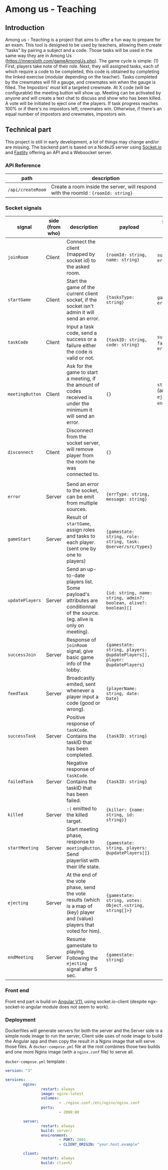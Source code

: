 # **Among us - Teaching**

## **Introduction**

Among us - Teaching is a project that aims to offer a fun way to prepare for an exam. This tool is designed to be used by teachers, allowing them create "tasks" by pairing a subject and a code. Those tasks will be used in the same way they are in Among Us (https://innersloth.com/gameAmongUs.php). The game cycle is simple:
(1) First, players take note of their role. Next, they will assigned tasks, each of which require a code to be completed, this code is obtained by completing the linked exercise (modular depending on the teacher). Tasks completed by the crewmates will fill a gauge, and crewmates win when the gauge is filled. The Impostors' must kill a targeted crewmate. At X code (will be configurable) the meeting button will show up. Meeting can be activated by anyone and will create a text chat to discuss  and show who has been killed. A vote will be initiated to eject one of the players. If task progress reaches 100% or if there's no impostors left, crewmates win. Otherwise, if there's an equal number of impostors and crewmates, impostors win.

## **Technical part**
This project is still in early development, a lot of things may change and/or are missing. The backend part is based on a NodeJS server using [Socket.io](https://socket.io/) and [Fastity](https://www.fastify.io/) offering an API and a Websocket server.

### **API Reference**

| path              | description                                                                        |
| ----------------- | ---------------------------------------------------------------------------------- |
| `/api/createRoom` | Create a room inside the server, will respond with the roomId : `{roomId: string}` |

### **Socket signals**

| signal          | side (from who) | description                                                                                                                  | payload                                                                  | possible returns signals                               |
|-----------------|-----------------|------------------------------------------------------------------------------------------------------------------------------|--------------------------------------------------------------------------|--------------------------------------------------------|
| `joinRoom`      | Client          | Connect the client (mapped by socket id) to the asked room.                                                                  | `{roomId: string, name: string}`                                         | `successJoin`, `error`                                 |
| `startGame`     | Client          | Start the game of the current client socket, if the socket isn't admin it will send an error.                                | `{tasksType: string}`                                                    | `gameStart`, `error`                                   |
| `taskCode`      | Client          | Input a task code, send a success or a failure either the code is valid or not.                                              | `{taskID: string, code: string}`                                         | `successTask`, `failedTask`, `error`                   |
| `meetingButton` | Client          | Ask for the game to start a meeting, if the amount of codes received is under the minimum it will send an error.             | `{}`                                                                     | `startMeeting` (and later on `ejecting`, `endMeeting`) |
| `disconnect`    | Client          | Disconnect from the socket server, will remove player from the room he was connected to.                                     | `{}`                                                                     |                                                        |
|                 |                 |                                                                                                                              |                                                                          |                                                        |
| `error`         | Server          | Send an error to the socket, can be emit from multiple sources.                                                              | `{errType: string, message: string}`                                     |                                                        |
| `gameStart`     | Server          | Result of `startGame`, assign roles and tasks to each player. (sent one by one to players)                                   | `{gamestate: string, role: string, task: @server/src/types}`             |                                                        |
| `updatePlayers` | Server          | Send an up-to-date players list. Some payload's attributes are conditionnal of the source. (eg. alive is only on meeting).   | `{id: string, name: string, admin?: boolean, alive?: boolean}[]`         |                                                        |
| `successJoin`   | Server          | Response of `joinRoom` signal, give basic game info of the lobby.                                                            | `{gamestate: string, players: @updatePlayers[], player: @updatePlayers}` |                                                        |
| `feedTask`      | Server          | Broadcastly emited, sent whenever a player input a code (good or wrong).                                                     | `{playerName: string, date: Date}`                                       |                                                        |
| `successTask`   | Server          | Positive response of `taskCode`. Contains the taskID that has been completed.                                                | `{taskID: string}`                                                       |                                                        |
| `failedTask`    | Server          | Negative response of `taskCode`. Contains the taskID that has been failed.                                                   | `{taskID: string}`                                                       |                                                        |
| `killed`        | Server          | `:(` emitted to the killed target.                                                                                           | `{killer: {name: string, id: string}}`                                   |                                                        |
| `startMeeting`  | Server          | Start meeting phase, response to `meetingButton`. Send playerlist with their life state.                                     | `{gamestate: string, players: @updatePlayers[]}`                         |                                                        |
| `ejecting`      | Server          | At the end of the vote phase, send the vote results (which is a map of (key) player and (value) players that voted for him). | `{gamestate: string, votes: Object.<string, string[]>}`                  |                                                        |
| `endMeeting`    | Server          | Resume gamestate to playing. Following the `ejecting` signal after 5 sec.                                                    | `{gamestate: string}`                                                    |                                                        |
### **Front end**
Front end part is build on [Angular V11](https://angular.io/), using socket.io-client (despite ngx-socket-io angular module does not seem to work).

### **Deployment**
Dockerfiles will generate servers for both the server and the.Server side is a simple node image to run the server, Client side uses of node image to build the Angular app and then copy the result in a Nginx image that will serve those files. A `docker-compose.yml` file at the root combines those two builds and one more Nginx image (with a `nginx.conf` file) to serve all. 

`docker-compose.yml` template :
```yml
version: "3"

services:
        nginx:
                restart: always
                image: nginx:latest
                volumes:
                        - ./nginx.conf:/etc/nginx/nginx.conf
                ports:
                        - 2000:80

        server:
                restart: always
                build: server/
                environment: 
                        - PORT: 2001
                        - CLIENT_ORIGIN: "your.host.example"

        client:
                restart: always
                build: client/
```